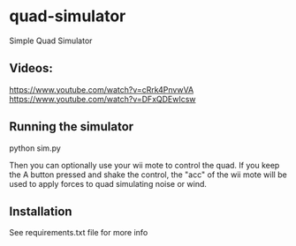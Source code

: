 quad-simulator
==============

Simple Quad Simulator


Videos:
-------

https://www.youtube.com/watch?v=cRrk4PnvwVA
https://www.youtube.com/watch?v=DFxQDEwIcsw


Running the simulator
---------------------

python sim.py

Then you can optionally use your wii mote to control the quad.
If you keep the A button pressed and shake the control, the "acc" of the wii mote will be used to apply forces to quad simulating noise or wind.

Installation
------------

See requirements.txt file for more info

